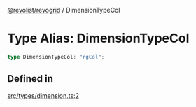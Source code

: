 [@revolist/revogrid](README.md) / DimensionTypeCol

# Type Alias: DimensionTypeCol

```ts
type DimensionTypeCol: "rgCol";
```

## Defined in

[src/types/dimension.ts:2](https://github.com/revolist/revogrid/blob/60f69439a769536c61ed98c75e87e11124ee6c9c/src/types/dimension.ts#L2)
